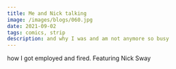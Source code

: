 ```yaml
---
title: Me and Nick talking
image: /images/blogs/060.jpg
date: 2021-09-02
tags: comics, strip
description: and why I was and am not anymore so busy
---
```


how I got employed and fired. Featuring Nick Sway
